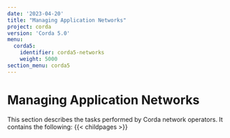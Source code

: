 ```yaml
---
date: '2023-04-20'
title: "Managing Application Networks"
project: corda
version: 'Corda 5.0'
menu:
  corda5:
    identifier: corda5-networks
    weight: 5000
section_menu: corda5
---
```

# Managing Application Networks

This section describes the tasks performed by Corda network operators. It contains the following:
{{< childpages >}}